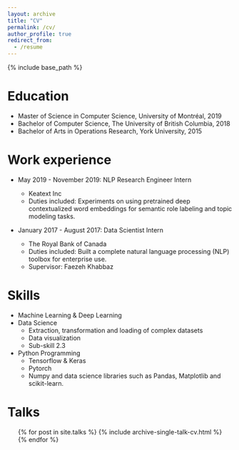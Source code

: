 ```yaml
---
layout: archive
title: "CV"
permalink: /cv/
author_profile: true
redirect_from:
  - /resume
---
```


{% include base_path %}

Education
======
* Master of Science in Computer Science, University of Montréal, 2019
* Bachelor of Computer Science, The University of British Columbia, 2018
* Bachelor of Arts in Operations Research, York University, 2015

Work experience
======
* May 2019 - November 2019: NLP Research Engineer Intern
  * Keatext Inc
  * Duties included: Experiments on using pretrained deep contextualized word embeddings for semantic role labeling and topic modeling tasks.

* January 2017 - August 2017: Data Scientist Intern
  * The Royal Bank of Canada
  * Duties included: Built a complete natural language processing (NLP) toolbox for enterprise use.
  * Supervisor: Faezeh Khabbaz
  
Skills
======
* Machine Learning & Deep Learning
* Data Science
  * Extraction, transformation and loading of complex datasets
  * Data visualization
  * Sub-skill 2.3
* Python Programming
  * Tensorflow & Keras
  * Pytorch
  * Numpy and data science libraries such as Pandas, Matplotlib and scikit-learn.
  
Talks
======
  <ul>{% for post in site.talks %}
    {% include archive-single-talk-cv.html %}
  {% endfor %}</ul>
  
